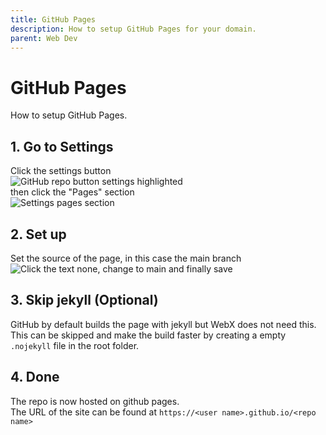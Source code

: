 ```yaml
---
title: GitHub Pages
description: How to setup GitHub Pages for your domain.
parent: Web Dev
---
```

# GitHub Pages

How to setup GitHub Pages.

## 1. Go to Settings

Click the settings button\
![GitHub repo button settings highlighted](settings.png)\
then click the "Pages" section\
![Settings pages section](pages.png)

## 2. Set up

Set the source of the page, in this case the main branch\
![Click the text none, change to main and finally save](setup.png)

## 3. Skip jekyll (Optional)

GitHub by default builds the page with jekyll but WebX does not need this.\
This can be skipped and make the build faster by creating a empty `.nojekyll` file in the root folder.

## 4. Done

The repo is now hosted on github pages.\
The URL of the site can be found at `https://<user name>.github.io/<repo name>`
